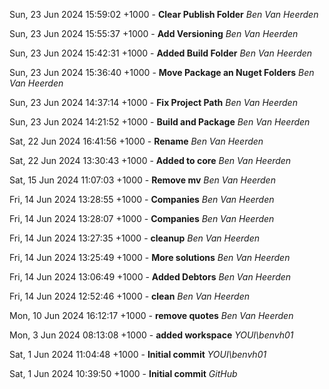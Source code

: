 Sun, 23 Jun 2024 15:59:02 +1000 - **Clear Publish Folder** *Ben Van Heerden* 

Sun, 23 Jun 2024 15:55:37 +1000 - **Add Versioning** *Ben Van Heerden* 

Sun, 23 Jun 2024 15:42:31 +1000 - **Added Build Folder** *Ben Van Heerden* 

Sun, 23 Jun 2024 15:36:40 +1000 - **Move Package an Nuget Folders** *Ben Van Heerden* 

Sun, 23 Jun 2024 14:37:14 +1000 - **Fix Project Path** *Ben Van Heerden* 

Sun, 23 Jun 2024 14:21:52 +1000 - **Build and Package** *Ben Van Heerden* 

Sat, 22 Jun 2024 16:41:56 +1000 - **Rename** *Ben Van Heerden* 

Sat, 22 Jun 2024 13:30:43 +1000 - **Added to core** *Ben Van Heerden* 

Sat, 15 Jun 2024 11:07:03 +1000 - **Remove mv** *Ben Van Heerden* 

Fri, 14 Jun 2024 13:28:55 +1000 - **Companies** *Ben Van Heerden* 

Fri, 14 Jun 2024 13:28:07 +1000 - **Companies** *Ben Van Heerden* 

Fri, 14 Jun 2024 13:27:35 +1000 - **cleanup** *Ben Van Heerden* 

Fri, 14 Jun 2024 13:25:49 +1000 - **More solutions** *Ben Van Heerden* 

Fri, 14 Jun 2024 13:06:49 +1000 - **Added Debtors** *Ben Van Heerden* 

Fri, 14 Jun 2024 12:52:46 +1000 - **clean** *Ben Van Heerden* 

Mon, 10 Jun 2024 16:12:17 +1000 - **remove quotes** *Ben Van Heerden* 

Mon, 3 Jun 2024 08:13:08 +1000 - **added workspace** *YOUI\benvh01* 

Sat, 1 Jun 2024 11:04:48 +1000 - **Initial commit** *YOUI\benvh01* 

Sat, 1 Jun 2024 10:39:50 +1000 - **Initial commit** *GitHub* 
